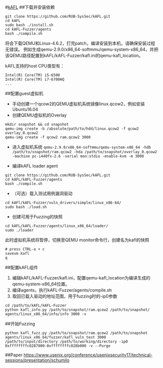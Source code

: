 #[kAFL](https://github.com/RUB-SysSec/kAFL.git)
##下载并安装依赖
```
git clone https://github.com/RUB-SysSec/kAFL.git
cd kAFL
sudo bash ./install.sh
cd kAFL-Fuzzer/agents
bash ./compile.sh
```
将会下载QEMU和Linux-4.6.2，打完patch，编译安装到本机，请确保安装过程无错误。
例如生成qemu-2.9.0/x86_64-softmmu/qemu-system-x86_64，并把该QEMU路径配置到kAFL/kAFL-Fuzzer/kafl.ini的qemu-kafl_location。

kAFL支持的host CPU类型有：
```
Intel(R) Core(TM) i5-6500
Intel(R) Core(TM) i7-6700HQ 
...
```
##配置guest虚拟机
- 手动创建一个qcow2的QEMU虚拟机系统镜像linux.qcow2，例如安装Ubuntu16.04
- 创建QEMU虚拟机的Overlay
```
mkdir snapshot && cd snapshot
qemu-img create -b /absolute/path/to/hdd/linux.qcow2 -f qcow2 overlay_0.qcow2
qemu-img create -f qcow2 ram.qcow2 3000
```
- 进入虚拟机系统
`qemu-2.9.0/x86_64-softmmu/qemu-system-x86_64 -hdb /path/to/snapshot/ram.qcow2 -hda /path/to/snapshot/overlay_0.qcow2 -machine pc-i440fx-2.6 -serial mon:stdio -enable-kvm -m 3000`

- 编译kAFL loader agent
```
git clone https://github.com/RUB-SysSec/kAFL.git
cd kAFL/kAFL-Fuzzer/agents
bash ./compile.sh
```
- （可选）载入测试用例漏洞驱动
```
cd kAFl/kAFL-Fuzzer/vuln_drivers/simple/linux_x86-64/
sudo bash ./load.sh
```
- 创建可用于Fuzzing的快照
```
cd kAFL/kAFL-Fuzzer/agents/linux_x86_64/loader/
sudo ./loader
```
此时虚拟机系统将暂停，切换至QEMU monitor命令行，创建名为kafl的快照
```
# press CTRL-a + c
savevm kafl
q 
```
##配置kAFL组件
1. 编辑kAFL/kAFL-Fuzzer/kafl.ini，配置qemu-kafl_location为编译生成的qemu-system-x86_64位置。
2. 编译agents，执行kAFL-Fuzzer/agents/compile.sh
3. 取回已载入驱动的地址范围，用于fuzzing时的-ip0参数
```
cd /path/to/kAFL/kAFL-Fuzzer
python kafl_info.py /path/to/snapshot/ram.qcow2 /path/to/snapshot/ agents/linux_x86_64/info/info 3000 -v
```

##开始Fuzzing
```
python kafl_fuzz.py /path/to/snapshot/ram.qcow2 /path/to/snapshot agents/linux_x86_64/fuzzer/kafl_vuln_test 3000 /path/to/input/directory /path/to/working/directory -ip0 0xffffffffc0287000-0xffffffffc028b000 -v --Purge
```
##Paper
https://www.usenix.org/conference/usenixsecurity17/technical-sessions/presentation/schumilo
